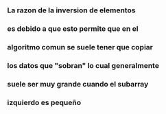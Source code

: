 ### La razon de la inversion de elementos
### es debido a que esto permite que en el
### algoritmo comun se suele tener que copiar
### los datos que "sobran" lo cual generalmente
### suele ser muy grande cuando el subarray
### izquierdo es pequeño
